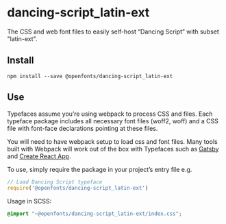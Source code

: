 
# dancing-script_latin-ext

The CSS and web font files to easily self-host “Dancing Script” with subset "latin-ext".

## Install

`npm install --save @openfonts/dancing-script_latin-ext`

## Use

Typefaces assume you’re using webpack to process CSS and files. Each typeface
package includes all necessary font files (woff2, woff) and a CSS file with
font-face declarations pointing at these files.

You will need to have webpack setup to load css and font files. Many tools built
with Webpack will work out of the box with Typefaces such as [Gatsby](https://github.com/gatsbyjs/gatsby)
and [Create React App](https://github.com/facebookincubator/create-react-app).

To use, simply require the package in your project’s entry file e.g.

```javascript
// Load Dancing Script typeface
require('@openfonts/dancing-script_latin-ext')
```

Usage in SCSS:
```scss
@import "~@openfonts/dancing-script_latin-ext/index.css";
```
